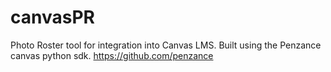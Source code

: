 # canvasPR
Photo Roster tool for integration into Canvas LMS. Built using the Penzance canvas python sdk. https://github.com/penzance
